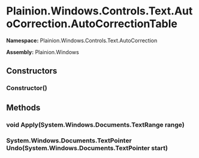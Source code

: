 
# Plainion.Windows.Controls.Text.AutoCorrection.AutoCorrectionTable

**Namespace:** Plainion.Windows.Controls.Text.AutoCorrection

**Assembly:** Plainion.Windows


## Constructors

### Constructor()


## Methods

### void Apply(System.Windows.Documents.TextRange range)

### System.Windows.Documents.TextPointer Undo(System.Windows.Documents.TextPointer start)
